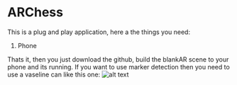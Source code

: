 # ARChess

This is a plug and play application, here a the things you need:
1. Phone

Thats it, then you just download the github, build the blankAR scene to your phone and its running.
If you want to use marker detection then you need to use a vaseline can like this one:
![alt text]([https://github.com/pR0land/ARChess/blob/[branch]/image.jpg?raw=true](https://github.com/pR0land/ARChess/blob/main/NewARChessProject/Assets/XR/Images/VaselineBillede.PNG)https://github.com/pR0land/ARChess/blob/main/NewARChessProject/Assets/XR/Images/VaselineBillede.PNG)
